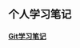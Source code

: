 ## 个人学习笔记

#### [Git学习笔记](https://github.com/yusheng1020/Notes/blob/master/GIT/GIT%E5%91%BD%E4%BB%A4%E5%AD%A6%E4%B9%A0.md)

